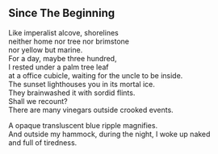 Since The Beginning
-------------------
Like imperalist alcove, shorelines  
neither home nor tree nor brimstone  
nor yellow but marine.  
For a day, maybe three hundred,  
I rested under a palm tree leaf  
at a office cubicle, waiting for the uncle to be inside.  
The sunset lighthouses you in its mortal ice.  
They brainwashed it with sordid flints.  
Shall we recount?  
There are many vinegars outside crooked events.  
  
A opaque transluscent blue ripple magnifies.  
And outside my hammock, during the night, I woke up naked  
and full of tiredness.  
